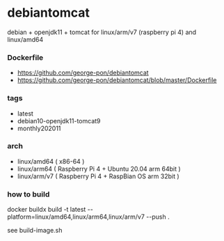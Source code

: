 # debiantomcat

debian + openjdk11 + tomcat for linux/arm/v7 (raspberry pi 4) and linux/amd64

### Dockerfile

* https://github.com/george-pon/debiantomcat
* https://github.com/george-pon/debiantomcat/blob/master/Dockerfile

### tags

* latest
* debian10-openjdk11-tomcat9
* monthly202011

### arch

* linux/amd64 ( x86-64 )
* linux/arm64 ( Raspberry Pi 4 + Ubuntu 20.04 arm 64bit )
* linux/arm/v7 ( Raspberry Pi 4 + RaspBian OS arm 32bit )

### how to build

docker buildx build -t latest --platform=linux/amd64,linux/arm64,linux/arm/v7 --push .

see build-image.sh


